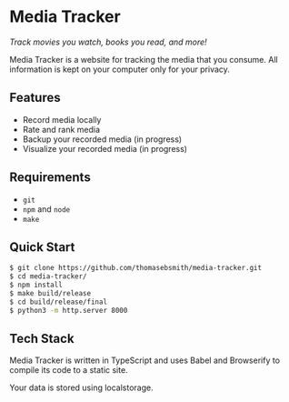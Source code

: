 # Media Tracker
*Track movies you watch, books you read, and more!*

Media Tracker is a website for tracking the media that you consume.
All information is kept on your computer only for your privacy.

## Features
 - Record media locally
 - Rate and rank media
 - Backup your recorded media (in progress)
 - Visualize your recorded media (in progress)

## Requirements
 - `git`
 - `npm` and `node`
 - `make`

## Quick Start
```sh
$ git clone https://github.com/thomasebsmith/media-tracker.git
$ cd media-tracker/
$ npm install
$ make build/release
$ cd build/release/final
$ python3 -m http.server 8000
```

## Tech Stack
Media Tracker is written in TypeScript and uses Babel and Browserify
to compile its code to a static site.

Your data is stored using localstorage.
